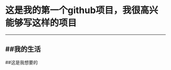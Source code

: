 # 这是我的第一个github项目，我很高兴能够写这样的项目
---------------------------------------------------
##我的生活
-------------------------------------------------------------------
##这是我想要的
